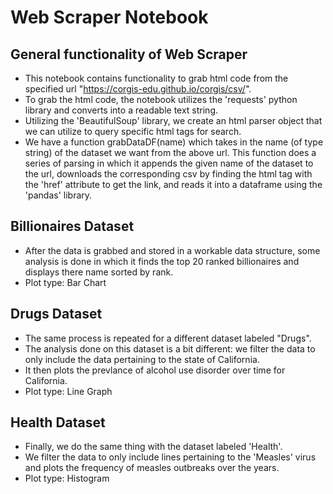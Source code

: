 # Web Scraper Notebook
## General functionality of Web Scraper
- This notebook contains functionality to grab html code from the specified url "https://corgis-edu.github.io/corgis/csv/". 
- To grab the html code, the notebook utilizes the 'requests' python library and converts into a readable text string.
- Utilizing the 'BeautifulSoup' library, we create an html parser object that we can utilize to query specific html tags for search.
- We have a function grabDataDF(name) which takes in the name (of type string) of the dataset we want from the above url. This function does a series of parsing in which it appends the given name of the dataset to the url, downloads the corresponding csv by finding the <a/> html tag with the 'href' attribute to get the link, and reads it into a dataframe using the 'pandas' library.
## Billionaires Dataset
- After the data is grabbed and stored in a workable data structure, some analysis is done in which it finds the top 20 ranked billionaires and displays there name sorted by rank.
- Plot type: Bar Chart
## Drugs Dataset
- The same process is repeated for a different dataset labeled "Drugs". 
- The analysis done on this dataset is a bit different: we filter the data to only include the data pertaining to the state of California.
- It then plots the prevlance of alcohol use disorder over time for California.
- Plot type: Line Graph
## Health Dataset
- Finally, we do the same thing with the dataset labeled 'Health'. 
- We filter the data to only include lines pertaining to the 'Measles' virus and plots the frequency of measles outbreaks over the years. 
- Plot type: Histogram


